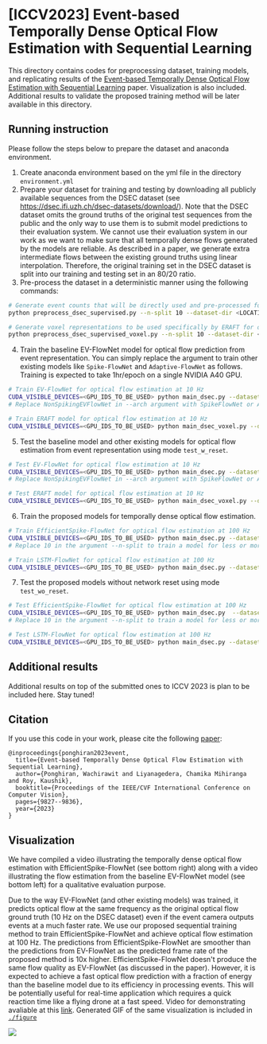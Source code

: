 # [ICCV2023] Event-based Temporally Dense Optical Flow Estimation with Sequential Learning

This directory contains codes for preprocessing dataset, training models, and replicating results of the [Event-based Temporally Dense Optical Flow Estimation with Sequential Learning](https://openaccess.thecvf.com/content/ICCV2023/html/Ponghiran_Event-based_Temporally_Dense_Optical_Flow_Estimation_with_Sequential_Learning_ICCV_2023_paper.html) paper. Visualization is also included. Additional results to validate the proposed training method will be later available in this directory.

## Running instruction
Please follow the steps below to prepare the dataset and anaconda environment.
1. Create anaconda environment based on the yml file in the directory `environment.yml`
2. Prepare your dataset for training and testing by downloading all publicly available sequences from the DSEC dataset (see https://dsec.ifi.uzh.ch/dsec-datasets/download/). Note that the DSEC dataset omits the ground truths of the original test sequences from the public and the only way to use them is to submit model predictions to their evaluation system. We cannot use their evaluation system in our work as we want to make sure that all temporally dense flows generated by the models are reliable. As described in a paper, we generate extra intermediate flows between the existing ground truths using linear interpolation. Therefore, the original training set in the DSEC dataset is split into our training and testing set in an 80/20 ratio.
3. Pre-process the dataset in a deterministic manner using the following commands:
```bash
# Generate event counts that will be directly used and pre-processed for optical flow estimation
python preprocess_dsec_supervised.py --n-split 10 --dataset-dir <LOCATION_OF_DATASET> --save-dir <PATH_FOR_SAVING_PRE_PROCESSED_DATASET>

# Generate voxel representations to be used specifically by ERAFT for optical flow estimation
python preprocess_dsec_supervised_voxel.py --n-split 10 --dataset-dir <LOCATION_OF_DATASET> --save-dir <PATH_FOR_SAVING_PRE_PROCESSED_DATASET>
```
4. Train the baseline EV-FlowNet model for optical flow prediction from event representation. You can simply replace the argument to train other existing models like `Spike-FlowNet` and `Adaptive-FlowNet` as follows. Training is expected to take 1hr/epoch on a single NVIDIA A40 GPU. 
```bash
# Train EV-FlowNet for optical flow estimation at 10 Hz
CUDA_VISIBLE_DEVICES=<GPU_IDS_TO_BE_USED> python main_dsec.py --dataset-dir <PATH_TO_PRE_PROCESSED_DATASET> --arch NonSpikingEVFlowNet --n-epochs 10 --bs 16 --mode train  --save-dir <SAVE_PATH> --model-options \'num_res_blocks\':2 --lr 5e-4
# Replace NonSpikingEVFlowNet in --arch argument with SpikeFlowNet or AdaptiveFlowNet to achieve a similar training

# Train ERAFT model for optical flow estimation at 10 Hz
CUDA_VISIBLE_DEVICES=<GPU_IDS_TO_BE_USED> python main_dsec_voxel.py --dataset-dir <PATH_TO_PRE_PROCESSED_DATASET> --n-epochs 10 --bs 16 --mode train --save-dir <SAVE_PATH> --lr 1e-4 
```
5. Test the baseline model and other existing models for optical flow estimation from event representation using mode `test_w_reset`.
```bash
# Test EV-FlowNet for optical flow estimation at 10 Hz
CUDA_VISIBLE_DEVICES=<GPU_IDS_TO_BE_USED> python main_dsec.py --dataset-dir <PATH_TO_PRE_PROCESSED_DATASET> --arch NonSpikingEVFlowNet --n-epochs 10 --bs 16 --mode test_w_reset  --save-dir <SAVE_PATH> --model-options \'num_res_blocks\':2 --lr 5e-4 --model-path <SAVE_PATH>/dt1,tsplit10,NonSpikingEVFlowNet,adam,e10,bs16,lr5e-04,num_res_blocks-2/checkpoint_ep10.pt
# Replace NonSpikingEVFlowNet in --arch argument with SpikeFlowNet or AdaptiveFlowNet to achieve a similar testing

# Test ERAFT model for optical flow estimation at 10 Hz
CUDA_VISIBLE_DEVICES=<GPU_IDS_TO_BE_USED> python main_dsec_voxel.py --dataset-dir <PATH_TO_PRE_PROCESSED_DATASET> --n-epochs 10 --bs 16 --mode test_w_reset --save-dir <SAVE_PATH> --lr 1e-4 --model-path <SAVE_PATH>/dt1,tsplit10,ERAFT,adam,e10,bs16,lr1e-04/checkpoint_ep10.pt 
```
6. Train the proposed models for temporally dense optical flow estimation.
```bash
# Train EfficientSpike-FlowNet for optical flow estimation at 100 Hz
CUDA_VISIBLE_DEVICES=<GPU_IDS_TO_BE_USED> python main_dsec.py --dataset-dir <PATH_TO_PRE_PROCESSED_DATASET> --arch EfficientSpikeEVFlowNet --n-epochs 10 --bs 16 --mode train --save-dir <SAVE_PATH> --lr 5e-3 --n-split 10 --no-grad-ts 1  
# Replace 10 in the argument --n-split to train a model for less or more frequent optical flow estimation like 5 for 50Hz or 15 for 150 Hz

# Train LSTM-FlowNet for optical flow estimation at 100 Hz
CUDA_VISIBLE_DEVICES=<GPU_IDS_TO_BE_USED> python main_dsec.py --dataset-dir <PATH_TO_PRE_PROCESSED_DATASET> --arch LSTMEVFlowNet --n-epochs 10 --bs 8 --mode train --save-dir <SAVE_PATH> --no-grad-ts 1 --model-options \'num_res_blocks\':2 --lr 5e-4
```
7. Test the proposed models without network reset using mode `test_wo_reset`.
```bash
# Test EfficientSpike-FlowNet for optical flow estimation at 100 Hz
CUDA_VISIBLE_DEVICES=<GPU_IDS_TO_BE_USED> python main_dsec.py  --dataset-dir <PATH_TO_PRE_PROCESSED_DATASET> --arch EfficientSpikeEVFlowNet --n-epochs 10 --bs 16 --mode test_w_reset --save-dir <SAVE_PATH> --lr 5e-3 --n-split 10 --no-grad-ts 1 --model-path <SAVE_PATH>/dt1,tsplit10,EfficientSpikeEVFlowNet,adam,e1,bs16,lr5e-03,ng1/checkpoint_ep10.pt  
# Replace 10 in the argument --n-split to train a model for less or more frequent optical flow estimation like 5 for 50Hz or 15 for 150 Hz

# Test LSTM-FlowNet for optical flow estimation at 100 Hz
CUDA_VISIBLE_DEVICES=<GPU_IDS_TO_BE_USED> python main_dsec.py --dataset-dir <PATH_TO_PRE_PROCESSED_DATASET> --arch LSTMEVFlowNet --n-epochs 10 --bs 8 --mode test_wo_reset --save-dir <SAVE_PATH> --no-grad-ts 1 --model-options \'num_res_blocks\':2 --lr 5e-4 --model-path <SAVE_PATH>/dt1,tsplit10,LSTMEVFlowNet,adam,e10,bs8,lr5e-04,num_res_blocks-2,ng1/checkpoint_ep8.pt
```

## Additional results 
Additional results on top of the submitted ones to ICCV 2023 is plan to be included here. Stay tuned!

## Citation
If you use this code in your work, please cite the following [paper](https://openaccess.thecvf.com/content/ICCV2023/html/Ponghiran_Event-based_Temporally_Dense_Optical_Flow_Estimation_with_Sequential_Learning_ICCV_2023_paper.html):
```
@inproceedings{ponghiran2023event,
  title={Event-based Temporally Dense Optical Flow Estimation with Sequential Learning},
  author={Ponghiran, Wachirawit and Liyanagedera, Chamika Mihiranga and Roy, Kaushik},
  booktitle={Proceedings of the IEEE/CVF International Conference on Computer Vision},
  pages={9827--9836},
  year={2023}
}
```

## Visualization
We have compiled a video illustrating the temporally dense optical flow estimation with EfficientSpike-FlowNet (see bottom right) along with a video illustrating the flow estimation from the baseline EV-FlowNet model (see bottom left) for a qualitative evaluation purpose.

Due to the way EV-FlowNet (and other existing models) was trained, it predicts optical flow at the same frequency as the original optical flow ground truth (10 Hz on the DSEC dataset) even if the event camera outputs events at a much faster rate. We use our proposed sequential training method to train EfficientSpike-FlowNet and achieve optical flow estimation at 100 Hz. The predictions from EfficientSpike-FlowNet are smoother than the predictions from EV-FlowNet as the predicted frame rate of the proposed method is 10x higher. EfficientSpike-FlowNet doesn't produce the same flow quality as EV-FlowNet (as discussed in the paper). However, it is expected to achieve a fast optical flow prediction with a fraction of energy than the baseline model due to its efficiency in processing events. This will be potentially useful for real-time application which requires a quick reaction time like a flying drone at a fast speed.
Video for demonstrating avaliable at this [link](https://youtube.com/shorts/nPwFKbhsCUI?feature=share). Generated GIF of the same visualization is included in [`./figure`](./figures)

![](./figures/supplementary_video.gif)


